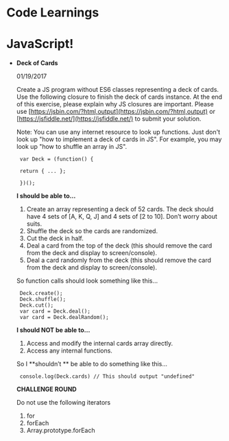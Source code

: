 # Code Learnings

# JavaScript!

-  **Deck of Cards** 

    01/19/2017

    Create a JS program without ES6 classes representing a deck of cards. Use the following closure to finish the deck of cards instance. At the end of this exercise, please explain why JS closures are important. Please use [https://jsbin.com/?html,output](https://jsbin.com/?html,output) or [https://jsfiddle.net/](https://jsfiddle.net/) to submit your solution. 

    Note: You can use any internet resource to look up functions. Just don't look up "how to implement a deck of cards in JS". For example, you may look up "how to shuffle an array in JS". 

        var Deck = (function() {
        
        return { ... };
        
        })();

     **I should be able to…** 

    1. Create an array representing a deck of 52 cards. The deck should have 4 sets of [A, K, Q, J] and 4 sets of [2 to 10]. Don’t worry about suits.
    2. Shuffle the deck so the cards are randomized.
    3. Cut the deck in half.
    4. Deal a card from the top of the deck (this should remove the card from the deck and display to screen/console).
    5. Deal a card randomly from the deck (this should remove the card from the deck and display to screen/console).

    So function calls should look something like this…

        Deck.create();
        Deck.shuffle();
        Deck.cut();
        var card = Deck.deal();
        var card = Deck.dealRandom();

     **I should NOT be able to…** 

    1. Access and modify the internal cards array directly.
    2. Access any internal functions.

    So I **shouldn’t ** be able to do something like this…

        console.log(Deck.cards) // This should output "undefined"

     **CHALLENGE ROUND** 

    Do not use the following iterators

    1. for
    2. forEach
    3. Array.prototype.forEach

